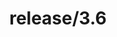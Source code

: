 ---
title: "release/3.6"
description: >
  release/3.6 CHANGELOG Summary, most recent version: v3.6.18, time: 2021-06-07
weight: -36
---